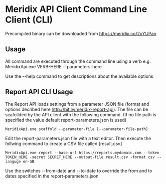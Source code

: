 ﻿# Meridix API Client Command Line Client (CLI)

Precompiled binary can be downloaded from https://meridix.co/2xYUPan
 
 ## Usage
 All command are executed through the command line using a verb e.g. MeridixApi.exe VERB-HERE --parameters-here

 Use the --help command to get descriptions about the available options.

 ## Report API CLI Usage
 
 The Report API loads settings from a parameter JSON file (format and options decribed here http://bit.ly/meridix-report-api).
 The file can be scafollded by the API client with the following command. (If no file path is specified the value default report-parameters.json is used)

 ```
 MeridixApi.exe scaffold --parameter-file [--parameter-file-path]
 ```

 Edit the report-parameters.json file with a text editor. Then execute the follwing command to create a CSV file called [result.csv]

 ```
 MeridixApi.exe report --base-url https://reports.mydomain.com --token TOKEN_HERE -secret SECRET_HERE --output-file result.csv -format csv --languge en-GB
 ```

 Use the switches --from-date and --to-date to override the from and to dates specified in the report-parameters.json